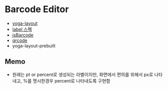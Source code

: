 # Barcode Editor

- [yoga-layout](https://yogalayout.com/)
- [label 스펙](https://www.notion.so/bgpworks/Label-8074847c68454a89bd82932d92e8540b)
- [jsBarcode](https://github.com/lindell/JsBarcode)
- [qrcode](https://github.com/soldair/node-qrcode)
- yoga-layout-prebuilt

## Memo
- 원래는 pt or percent로 생성되는 라벨이지만, 화면에서 편의를 위해서 px로 나타내고, %를 명시한경우 percent로 나타내도록 구현함